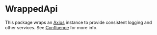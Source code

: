 # WrappedApi

This package wraps an [Axios](https://axios-http.com/docs/intro) instance to
provide consistent logging and other services. See
[Confluence](https://veterancrowdnetwork.atlassian.net/wiki/spaces/TECH/pages/5047157/WrappedApi)
for more info.
